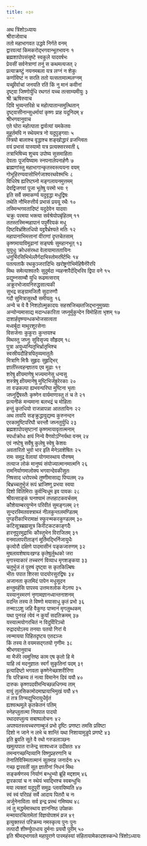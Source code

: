 ```yaml
---
title: ०३०
---
```

अथ त्रिंशोऽध्यायः  
श्रीराजोवाच  
ततो महाभागवत उद्धवे निर्गते वनम्  
द्वारवत्यां किमकरोद्भगवान्भूतभावनः १  
ब्रह्मशापोपसंसृष्टे स्वकुले यादवर्षभः  
प्रेयसीं सर्वनेत्राणां तनुं स कथमत्यजत् २  
प्रत्याक्रष्टुं नयनमबला यत्र लग्नं न शेकुः  
कर्णाविष्टं न सरति ततो यत्सतामात्मलग्नम्  
यच्छ्रीर्वाचां जनयति रतिं किं नु मानं कवीनां  
दृष्ट्वा जिष्णोर्युधि रथगतं यच्च तत्साम्यमीयुः ३  
श्री ऋषिरुवाच  
दिवि भुव्यन्तरिक्षे च महोत्पातान्समुत्थितान्  
दृष्ट्वासीनान्सुधर्मायां कृष्णः प्राह यदूनिदम् ४  
श्रीभगवानुवाच  
एते घोरा महोत्पाता द्वार्वत्यां यमकेतवः  
मुहूर्तमपि न स्थेयमत्र नो यदुपुङ्गवाः ५  
स्त्रियो बालाश्च वृद्धाश्च शङ्खोद्धारं व्रजन्त्वितः  
वयं प्रभासं यास्यामो यत्र प्रत्यक्सरस्वती ६  
तत्राभिषिच्य शुचय उपोष्य सुसमाहिताः  
देवताः पूजयिष्यामः स्नपनालेपनार्हणैः ७  
ब्राह्मणांस्तु महाभागान्कृतस्वस्त्ययना वयम्  
गोभूहिरण्यवासोभिर्गजाश्वरथवेश्मभिः ८  
विधिरेष ह्यरिष्टघ्नो मङ्गलायनमुत्तमम्  
देवद्विजगवां पूजा भूतेषु परमो भवः ९  
इति सर्वे समाकर्ण्य यदुवृद्धा मधुद्विषः  
तथेति नौभिरुत्तीर्य प्रभासं प्रययू रथैः १०  
तस्मिन्भगवतादिष्टं यदुदेवेन यादवाः  
चक्रुः परमया भक्त्या सर्वश्रेयोपबृंहितम् ११  
ततस्तस्मिन्महापानं पपुर्मैरेयकं मधु  
दिष्टविभ्रंशितधियो यद्द्रवैर्भ्रश्यते मतिः १२  
महापानाभिमत्तानां वीराणां दृप्तचेतसाम्  
कृष्णमायाविमूढानां सङ्घर्षः सुमहानभूत् १३  
युयुधुः क्रोधसंरब्धा वेलायामाततायिनः  
धनुर्भिरसिभिर्भल्लैर्गदाभिस्तोमरर्ष्टिभिः १४  
पतत्पताकै रथकुञ्जरादिभिः खरोष्ट्रगोभिर्महिषैर्नरैरपि  
मिथः समेत्याश्वतरैः सुदुर्मदा न्यहन्शरैर्दद्भिरिव द्विपा वने १५  
प्रद्युम्नसाम्बौ युधि रूढमत्सराव्  
अक्रूरभोजावनिरुद्धसात्यकी  
सुभद्र सङ्ग्रामजितौ सुदारुणौ  
गदौ सुमित्रासुरथौ समीयतुः १६  
अन्ये च ये वै निशठोल्मुकादयः सहस्रजिच्छतजिद्भानुमुख्याः  
अन्योन्यमासाद्य मदान्धकारिता जघ्नुर्मुकुन्देन विमोहिता भृशम् १७  
दाशार्हवृष्ण्यन्धकभोजसात्वता  
मध्वर्बुदा माथुरशूरसेनाः  
विसर्जनाः कुकुराः कुन्तयश्च  
मिथस्तु जघ्नुः सुविसृज्य सौहृदम् १८  
पुत्रा अयुध्यन्पितृभिर्भ्रातृभिश्च  
स्वस्रीयदौहित्रपितृव्यमातुलैः  
मित्राणि मित्रैः सुहृदः सुहृद्भिर्  
ज्ञातींस्त्वहन्ज्ञातय एव मूढाः १९  
शरेषु क्षीयमाणेषु भज्यमानेसु धन्वसु  
शस्त्रेषु क्षीयमानेषु मुष्टिभिर्जह्रुरेरकाः २०  
ता वज्रकल्पा ह्यभवन्परिघा मुष्टिना भृताः  
जघ्नुर्द्विषस्तैः कृष्णेन वार्यमाणास्तु तं च ते २१  
प्रत्यनीकं मन्यमाना बलभद्रं च मोहिताः  
हन्तुं कृतधियो राजन्नापन्ना आततायिनः २२  
अथ तावपि सङ्क्रुद्धावुद्यम्य कुरुनन्दन  
एरकामुष्टिपरिघौ चरन्तौ जघ्नतुर्युधि २३  
ब्रह्मशापोपसृष्टानां कृष्णमायावृतात्मनाम्  
स्पर्धाक्रोधः क्षयं निन्ये वैणवोऽग्निर्यथा वनम् २४  
एवं नष्टेषु सर्वेषु कुलेषु स्वेषु केशवः  
अवतारितो भुवो भार इति मेनेऽवशेषितः २५  
रामः समुद्र वेलायां योगमास्थाय पौरुषम्  
तत्याज लोकं मानुष्यं संयोज्यात्मानमात्मनि २६  
रामनिर्याणमालोक्य भगवान्देवकीसुतः  
निषसाद धरोपस्थे तुष्णीमासाद्य पिप्पलम् २७  
बिभ्रच्चतुर्भुजं रूपं भ्राजिष्णु प्रभया स्वया  
दिशो वितिमिराः कुर्वन्विधूम इव पावकः २८  
श्रीवत्साङ्कं घनश्यामं तप्तहाटकवर्चसम्  
कौशेयाम्बरयुग्मेन परिवीतं सुमङ्गलम् २९  
सुन्दरस्मितवक्त्राब्जं नीलकुन्तलमण्डितम्  
पुण्डरीकाभिरामाक्षं स्फुरन्मकरकुण्डलम् ३०  
कटिसूत्रब्रह्मसूत्र किरीटकटकाङ्गदैः  
हारनूपुरमुद्राभिः कौस्तुभेन विराजितम् ३१  
वनमालापरीताङ्गं मूर्तिमद्भिर्निजायुधैः  
कृत्वोरौ दक्षिणे पादमासीनं पङ्कजारुणम् ३२  
मुषलावशेषायःखण्ड कृतेषुर्लुब्धको जरा  
मृगास्याकारं तच्चरणं विव्याध मृगशङ्कया ३३  
चतुर्भुजं तं पुरुषं दृष्ट्वा स कृतकिल्बिषः  
भीतः पपात शिरसा पादयोरसुरद्विषः ३४  
अजानता कृतमिदं पापेन मधुसूदन  
क्षन्तुमर्हसि पापस्य उत्तमःश्लोक मेऽनघ ३५  
यस्यानुस्मरणं नृणामज्ञानध्वान्तनाशनम्  
वदन्ति तस्य ते विष्णो मयासाधु कृतं प्रभो ३६  
तन्माऽऽशु जहि वैकुण्ठ पाप्मानं मृगलुब्धकम्  
यथा पुनरहं त्वेवं न कुर्यां सदतिक्रमम् ३७  
यस्यात्मयोगरचितं न विदुर्विरिञ्चो  
रुद्रादयोऽस्य तनयाः पतयो गिरां ये  
त्वन्मायया पिहितदृष्टय एतदञ्जः  
किं तस्य ते वयमसद्गतयो गृणीमः ३८  
श्रीभगवानुवाच  
मा भैर्जरे त्वमुत्तिष्ठ काम एष कृतो हि मे  
याहि त्वं मदनुज्ञातः स्वर्गं सुकृतिनां पदम् ३९  
इत्यादिष्टो भगवता कृष्णेनेच्छाशरीरिणा  
त्रिः परिक्रम्य तं नत्वा विमानेन दिवं ययौ ४०  
दारुकः कृष्णपदवीमन्विच्छन्नधिगम्य ताम्  
वायुं तुलसिकामोदमाघ्रायाभिमुखं ययौ ४१  
तं तत्र तिग्मद्युभिरायुधैर्वृतं  
ह्यश्वत्थमूले कृतकेतनं पतिम्  
स्नेहप्लुतात्मा निपपात पादयो  
रथादवप्लुत्य सबाष्पलोचनः ४२  
अपश्यतस्त्वच्चरणाम्बुजं प्रभो दृष्टिः प्रणष्टा तमसि प्रविष्टा  
दिशो न जाने न लभे च शान्तिं यथा निशायामुडुपे प्रणष्टे ४३  
इति ब्रुवति सूते वै रथो गरुडलाञ्छनः  
खमुत्पपात राजेन्द्र साश्वध्वज उदीक्षतः ४४  
तमन्वगच्छन्दिव्यानि विष्णुप्रहरणानि च  
तेनातिविस्मितात्मानं सूतमाह जनार्दनः ४५  
गच्छ द्वारवतीं सूत ज्ञातीनां निधनं मिथः  
सङ्कर्षणस्य निर्याणं बन्धुभ्यो ब्रूहि मद्दशाम् ४६  
द्वारकायां च न स्थेयं भवद्भिश्च स्वबन्धुभिः  
मया त्यक्तां यदुपुरीं समुद्रः प्लावयिष्यति ४७  
स्वं स्वं परिग्रहं सर्वे आदाय पितरौ च नः  
अर्जुनेनाविताः सर्व इन्द्र प्रस्थं गमिष्यथ ४८  
त्वं तु मद्धर्ममास्थाय ज्ञाननिष्ठ उपेक्षकः  
मन्मायारचितामेतां विज्ञयोपशमं व्रज ४९  
इत्युक्तस्तं परिक्रम्य नमस्कृत्य पुनः पुनः  
तत्पादौ शीर्ष्ण्युपाधाय दुर्मनाः प्रययौ पुरीम् ५०  
इति श्रीमद्भागवते महापुराणे पारमहंस्यां संहितायामेकादशस्कन्धे त्रिंशोऽध्यायः